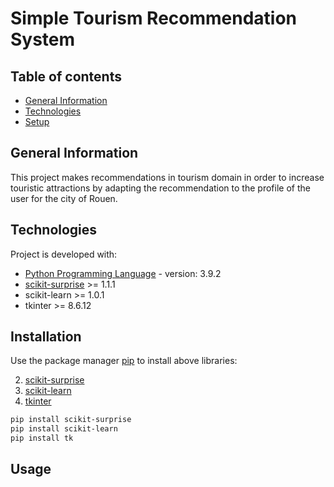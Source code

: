 # Simple Tourism Recommendation System

## Table of contents
* [General Information](#general-information)
* [Technologies](#technologies)
* [Setup](#setup)


## General Information
This project makes recommendations in tourism domain in order to increase touristic attractions by adapting the recommendation to the profile of the user for the city of Rouen.

## Technologies

Project is developed with:

* [Python Programming Language](https://www.python.org/downloads/) - version: 3.9.2
* [scikit-surprise](https://pypi.org/project/scikit-surprise/#description) >= 1.1.1
* scikit-learn >= 1.0.1
* tkinter >= 8.6.12

## Installation

Use the package manager [pip](https://pip.pypa.io/en/stable/) to install above libraries:

2. [scikit-surprise](https://pypi.org/project/scikit-surprise/#description) 
3. [scikit-learn](https://pypi.org/project/scikit-learn/)
4. [tkinter](https://www.tutorialspoint.com/how-to-install-tkinter-in-python)

```bash
pip install scikit-surprise
pip install scikit-learn
pip install tk
```

## Usage

